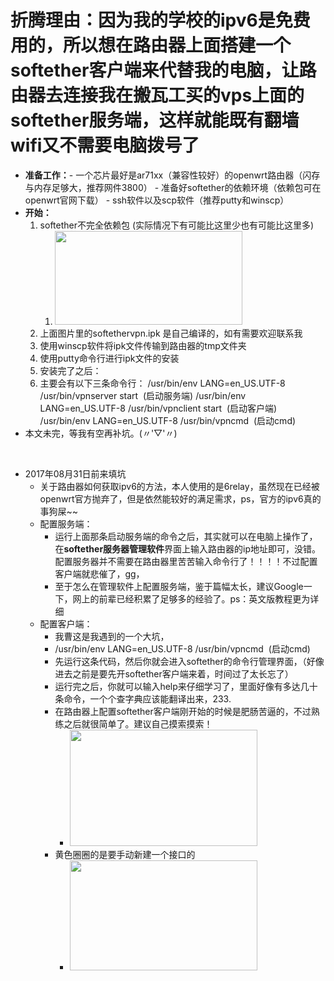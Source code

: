 # 折腾理由：因为我的学校的ipv6是免费用的，所以想在路由器上面搭建一个softether客户端来代替我的电脑，让路由器去连接我在搬瓦工买的vps上面的softether服务端，这样就能既有翻墙wifi又不需要电脑拨号了
<ul>
 	<li><strong>准备工作：</strong>- 一个芯片最好是ar71xx（兼容性较好）的openwrt路由器（闪存与内存足够大，推荐网件3800）
- 准备好softether的依赖环境（依赖包可在openwrt官网下载）
- ssh软件以及scp软件（推荐putty和winscp）</li>
 	<li><strong>开始：</strong>
<ol>
 	<li>softether不完全依赖包 (实际情况下有可能比这里少也有可能比这里多)
<ol>
 	<li><img class="alignnone size-medium wp-image-30" src="http://dongnengyu.com/wp-content/uploads/2017/05/1-300x150.png" alt="" width="300" height="150" /></li>
</ol>
</li>
 	<li>上面图片里的softethervpn.ipk 是自己编译的，如有需要欢迎联系我</li>
 	<li>使用winscp软件将ipk文件传输到路由器的tmp文件夹</li>
 	<li>使用putty命令行进行ipk文件的安装</li>
 	<li>安装完了之后：</li>
 	<li>主要会有以下三条命令行：
/usr/bin/env LANG=en_US.UTF-8 /usr/bin/vpnserver start  (启动服务端)
/usr/bin/env LANG=en_US.UTF-8 /usr/bin/vpnclient start  (启动客户端)
/usr/bin/env LANG=en_US.UTF-8 /usr/bin/vpncmd  (启动cmd)</li>
</ol>
</li>
 	<li>本文未完，等我有空再补坑。(〃'▽'〃)</li>
</ul>
&nbsp;
<ul>
 	<li>2017年08月31日前来填坑
<ul>
 	<li>关于路由器如何获取ipv6的方法，本人使用的是6relay，虽然现在已经被openwrt官方抛弃了，但是依然能较好的满足需求，ps，官方的ipv6真的事狗屎~~</li>
 	<li>配置服务端：
<ul>
 	<li>运行上面那条启动服务端的命令之后，其实就可以在电脑上操作了，在<strong>softether服务器管理软件</strong>界面上输入路由器的ip地址即可，没错。配置服务器并不需要在路由器里苦苦输入命令行了！！！！不过配置客户端就悲催了，gg，</li>
 	<li>至于怎么在管理软件上配置服务端，鉴于篇幅太长，建议Google一下，网上的前辈已经积累了足够多的经验了。ps：英文版教程更为详细</li>
</ul>
</li>
 	<li>配置客户端：
<ul>
 	<li>我曹这是我遇到的一个大坑，</li>
 	<li>/usr/bin/env LANG=en_US.UTF-8 /usr/bin/vpncmd  (启动cmd)</li>
 	<li>先运行这条代码，然后你就会进入softether的命令行管理界面，（好像进去之前是要先开softether客户端来着，时间过了太长忘了）</li>
 	<li>运行完之后，你就可以输入help来仔细学习了，里面好像有多达几十条命令，一个个查字典应该能翻译出来，233.</li>
 	<li>在路由器上配置softether客户端刚开始的时候是肥肠苦逼的，不过熟练之后就很简单了。建议自己摸索摸索！
<ul>
 	<li><img class="alignnone size-medium wp-image-71" src="http://dongnengyu.com/wp-content/uploads/2017/08/Snip20170901_6-300x186.png" alt="" width="300" height="186" /></li>
</ul>
</li>
 	<li>黄色圈圈的是要手动新建一个接口的
<ul>
 	<li><img class="alignnone size-medium wp-image-72" src="http://dongnengyu.com/wp-content/uploads/2017/08/Snip20170901_7-300x176.png" alt="" width="300" height="176" /></li>
</ul>
</li>
</ul>
</li>
</ul>
</li>
</ul>
